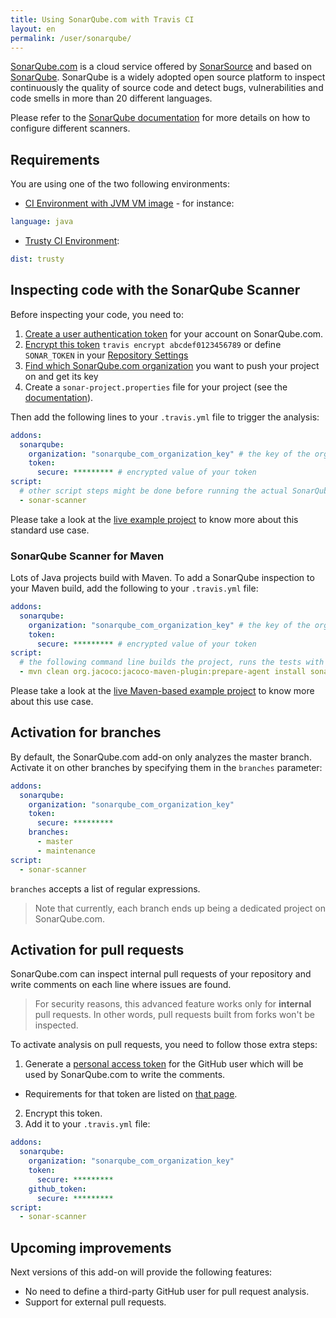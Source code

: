```yaml
---
title: Using SonarQube.com with Travis CI
layout: en
permalink: /user/sonarqube/
---
```


[SonarQube.com](https://sonarqube.com) is a cloud service offered by [SonarSource](https://sonarsource.com) and based on [SonarQube](http://www.sonarqube.org). SonarQube is a widely adopted open source platform to inspect continuously the quality of source code and detect bugs, vulnerabilities and code smells in more than 20 different languages.

Please refer to the [SonarQube documentation](http://redirect.sonarsource.com/doc/analyzing-source-code.html) for more details on how to configure different scanners.

## Requirements

You are using one of the two following environments:

* [CI Environment with JVM VM image](/user/ci-environment/) - for instance:

```yaml
language: java
```

* [Trusty CI Environment](/user/trusty-ci-environment/):

```yaml
dist: trusty
```

## Inspecting code with the SonarQube Scanner

Before inspecting your code, you need to:

1. [Create a user authentication token](https://sonarqube.com/account/security) for your account on SonarQube.com.
2. [Encrypt this token](/user/encryption-keys/#Usage) `travis encrypt abcdef0123456789` or define `SONAR_TOKEN` in your [Repository Settings](/user/environment-variables/#Defining-Variables-in-Repository-Settings)
3. [Find which SonarQube.com organization](https://sonarqube.com/account/organizations) you want to push your project on and get its key
4. Create a `sonar-project.properties` file for your project (see the [documentation](http://redirect.sonarsource.com/doc/install-configure-scanner.html)).

Then add the following lines to your `.travis.yml` file to trigger the analysis:

```yaml
addons:
  sonarqube:
    organization: "sonarqube_com_organization_key" # the key of the org you chose at step #3
    token:
      secure: ********* # encrypted value of your token
script:
  # other script steps might be done before running the actual SonarQube analysis
  - sonar-scanner
```

Please take a look at the [live example project](https://github.com/SonarSource/sq-com_example_standard-sqscanner-travis) to know more about this standard use case.

### SonarQube Scanner for Maven

Lots of Java projects build with Maven. To add a SonarQube inspection to your Maven build, add the following to your `.travis.yml` file:

```yaml
addons:
  sonarqube:
    organization: "sonarqube_com_organization_key" # the key of the org you chose at step #3
    token:
      secure: ********* # encrypted value of your token
script:
  # the following command line builds the project, runs the tests with coverage and then execute the SonarQube analysis
  - mvn clean org.jacoco:jacoco-maven-plugin:prepare-agent install sonar:sonar
```

Please take a look at the [live Maven-based example project](https://github.com/SonarSource/sq-com_example_java-maven-travis) to know more about this use case.

## Activation for branches

By default, the SonarQube.com add-on only analyzes the master branch. Activate it on other branches by specifying them in the `branches` parameter:

```yaml
addons:
  sonarqube:
    organization: "sonarqube_com_organization_key"
    token:
      secure: *********
    branches:
      - master
      - maintenance
script:
  - sonar-scanner
```

`branches` accepts a list of regular expressions.

> Note that currently, each branch ends up being a dedicated project on SonarQube.com.

## Activation for pull requests

SonarQube.com can inspect internal pull requests of your repository and write comments on each line where issues are found.

> For security reasons, this advanced feature works only for **internal** pull requests. In other words, pull requests built from forks won't be inspected.

To activate analysis on pull requests, you need to follow those extra steps:

1. Generate a [personal access token](https://help.github.com/articles/creating-an-access-token-for-command-line-use/) for the GitHub user which will be used by SonarQube.com to write the comments.
  - Requirements for that token are listed on [that page](http://docs.sonarqube.org/display/PLUG/GitHub+Plugin).
2. Encrypt this token.
3. Add it to your `.travis.yml` file:

```yaml
addons:
  sonarqube:
    organization: "sonarqube_com_organization_key"
    token:
      secure: *********
    github_token:
      secure: *********
script:
  - sonar-scanner
```

## Upcoming improvements

Next versions of this add-on will provide the following features:

- No need to define a third-party GitHub user for pull request analysis.
- Support for external pull requests.
